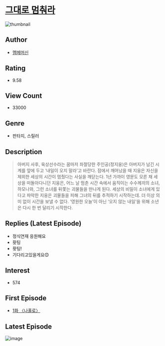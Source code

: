 # [그대로 멈춰라](https://comic.naver.com/bestChallenge/list?titleId=785466)
![thumbnail](https://image-comic.pstatic.net/user_contents_data/challenge_comic/2021/12/17/351440/thumbnail_202x164e28a5f38_a646_4643_8ec6_3f9bd23224fc_00000002.JPEG)

## Author
- [멤메머신](https://comic.naver.com/artistTitle?id=351440)

## Rating
- 9.58

## View Count
- 33000

## Genre
- 판타지, 스릴러

## Description
> 아버지 사후, 육상선수라는 꿈마저 좌절당한 주인공(정지웅)은 아버지가 남긴 시계를 앞에 두고 ‘내일이 오지 말라’고 바란다. 잠에서 깨어났을 때 지웅은 자신을 제외한 세상의 시간이 멈췄다는 사실을 깨닫는다. 1년 가까이 영문도 모른 채 세상을 떠돌아다니던 지웅은, 어느 날 멈춘 시간 속에서 움직이는 수수께끼의 소녀, 하모나와, 그런 소녀를 뒤쫓는 괴물들을 만나게 된다. 세상의 비밀이 소녀에게 있다고 파악한 지웅은 괴물들을 피해 그녀의 뒤를 추적하기 시작하는데. 더 이상 의미 없이 시간을 보낼 수 없다. ‘영원한 오늘’이 아닌 ‘오지 않는 내일’을 위해 소년은 다시 한 번 달리기 시작한다.

## Replies (Latest Episode)
- 정식연재 응원해요
- 홧팅
- 홧팅!
- 기다리고있을게요😊

## Interest
- 574

## First Episode
- [1화 〈나홀로〉](https://comic.naver.com/bestChallenge/detail?titleId=785466&no=1)

## Latest Episode
![image](https://image-comic.pstatic.net/user_contents_data/challenge_comic/2022/05/02/351440/upload_4122826893159850805.jpeg)

